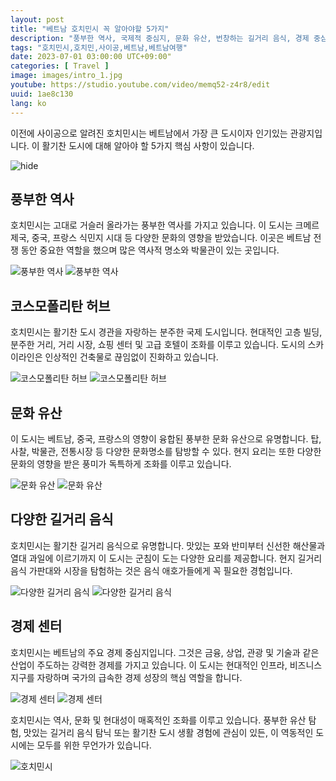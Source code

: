```yaml
---
layout: post
title: "베트남 호치민시 꼭 알아야할 5가지"
description: "풍부한 역사, 국제적 중심지, 문화 유산, 번창하는 길거리 음식, 경제 중심지 등 활기찬 베트남 호치민시의 본질을 발견하십시오."
tags: "호치민시,호치민,사이공,베트남,베트남여행"
date: 2023-07-01 03:00:00 UTC+09:00"
categories: [ Travel ]
image: images/intro_1.jpg
youtube: https://studio.youtube.com/video/memq52-z4r8/edit
uuid: 1ae8c130
lang: ko
---
```


이전에 사이공으로 알려진 호치민시는 베트남에서 가장 큰 도시이자 인기있는 관광지입니다. 이 활기찬 도시에 대해 알아야 할 5가지 핵심 사항이 있습니다.

![hide](images/intro_1.jpg)


## 풍부한 역사
호치민시는 고대로 거슬러 올라가는 풍부한 역사를 가지고 있습니다. 이 도시는 크메르 제국, 중국, 프랑스 식민지 시대 등 다양한 문화의 영향을 받았습니다. 이곳은 베트남 전쟁 동안 중요한 역할을 했으며 많은 역사적 명소와 박물관이 있는 곳입니다.

![풍부한 역사](images/main1_11.jpg)
![풍부한 역사](images/main1_12.jpg)


## 코스모폴리탄 허브
호치민시는 활기찬 도시 경관을 자랑하는 분주한 국제 도시입니다. 현대적인 고층 빌딩, 분주한 거리, 거리 시장, 쇼핑 센터 및 고급 호텔이 조화를 이루고 있습니다. 도시의 스카이라인은 인상적인 건축물로 끊임없이 진화하고 있습니다.

![코스모폴리탄 허브](images/main2_11.jpg)
![코스모폴리탄 허브](images/main2_12.jpg)


## 문화 유산
이 도시는 베트남, 중국, 프랑스의 영향이 융합된 풍부한 문화 유산으로 유명합니다. 탑, 사찰, 박물관, 전통시장 등 다양한 문화명소를 탐방할 수 있다. 현지 요리는 또한 다양한 문화의 영향을 받은 풍미가 독특하게 조화를 이루고 있습니다.

![문화 유산](images/main3_10.jpg)
![문화 유산](images/main3_11.jpg)


## 다양한 길거리 음식
호치민시는 활기찬 길거리 음식으로 유명합니다. 맛있는 포와 반미부터 신선한 해산물과 열대 과일에 이르기까지 이 도시는 군침이 도는 다양한 요리를 제공합니다. 현지 길거리 음식 가판대와 시장을 탐험하는 것은 음식 애호가들에게 꼭 필요한 경험입니다.

![다양한 길거리 음식](images/main4_11.jpg)
![다양한 길거리 음식](images/main4_12.jpg)


## 경제 센터
호치민시는 베트남의 주요 경제 중심지입니다. 그것은 금융, 상업, 관광 및 기술과 같은 산업이 주도하는 강력한 경제를 가지고 있습니다. 이 도시는 현대적인 인프라, 비즈니스 지구를 자랑하며 국가의 급속한 경제 성장의 핵심 역할을 합니다.

![경제 센터](images/main5_9.jpg)
![경제 센터](images/main5_10.jpg)




호치민시는 역사, 문화 및 현대성이 매혹적인 조화를 이루고 있습니다. 풍부한 유산 탐험, 맛있는 길거리 음식 탐닉 또는 활기찬 도시 생활 경험에 관심이 있든, 이 역동적인 도시에는 모두를 위한 무언가가 있습니다.

![호치민시](images/intro_3.jpg)
